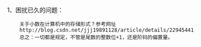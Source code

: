 1、困扰已久的问题：
		
		关于小数在计算机中的存储形式？参考网址
		http://blog.csdn.net/jjj19891128/article/details/22945441
		总之：一切都是规定，不管是尾数的整数位+1，还是阶码的偏置量。
	